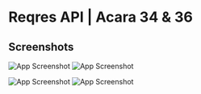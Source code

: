 # Reqres API | Acara 34 & 36



## Screenshots

![App Screenshot](https://user-images.githubusercontent.com/99969883/201288424-f0988155-0cb4-4b5d-a5e4-5c83e8305fb6.png)
![App Screenshot](https://user-images.githubusercontent.com/99969883/201288618-f26f05cc-0bd9-43a9-ba9e-2dfd4bb55adb.png)


![App Screenshot](https://user-images.githubusercontent.com/99969883/201288725-ea76c2a1-8b36-410d-8a10-6dad7f2f2f5d.png)
![App Screenshot](https://user-images.githubusercontent.com/99969883/201288810-ec9383de-3333-457b-b337-5fa56b617a65.png)


